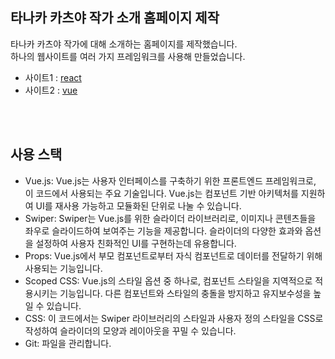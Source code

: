 ## 타나카 카츠야 작가 소개 홈페이지 제작

타나카 카츠야 작가에 대해 소개하는 홈페이지를 제작했습니다.<br>
하나의 웹사이트를 여러 가지 프레임워크를 사용해 만들었습니다.

<ul>
  <li>사이트1 : <a href="https://github.com/hyunmijin/site-react03__" target="_blank">react</a></li>
  <li>사이트2 : <a href="https://github.com/hyunmijin/site2023-vue01" target="_blank">vue</a></li>
</ul>
<br><br>

## 사용 스택
<ul>
  <li>Vue.js: Vue.js는 사용자 인터페이스를 구축하기 위한 프론트엔드 프레임워크로, 이 코드에서 사용되는 주요 기술입니다. Vue.js는 컴포넌트 기반 아키텍처를 지원하여 UI를 재사용 가능하고 모듈화된 단위로 나눌 수 있습니다.</li>
    <li>Swiper: Swiper는 Vue.js를 위한 슬라이더 라이브러리로, 이미지나 콘텐츠들을 좌우로 슬라이드하여 보여주는 기능을 제공합니다. 슬라이더의 다양한 효과와 옵션을 설정하여 사용자 친화적인 UI를 구현하는데 유용합니다.</li>
      <li>Props: Vue.js에서 부모 컴포넌트로부터 자식 컴포넌트로 데이터를 전달하기 위해 사용되는 기능입니다. </li>
      <li>Scoped CSS: Vue.js의 스타일 옵션 중 하나로, 컴포넌트 스타일을 지역적으로 적용시키는 기능입니다. 다른 컴포넌트와 스타일의 충돌을 방지하고 유지보수성을 높일 수 있습니다.</li>
  <li>CSS: 이 코드에서는 Swiper 라이브러리의 스타일과 사용자 정의 스타일을 CSS로 작성하여 슬라이더의 모양과 레이아웃을 꾸밀 수 있습니다.</li>
      <li>Git: 파일을 관리합니다.</li>
</ul>
